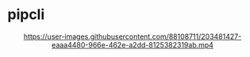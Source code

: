 # pipcli 

<div align="center">
  
https://user-images.githubusercontent.com/88108711/203481427-eaaa4480-966e-462e-a2dd-8125382319ab.mp4

</div>
